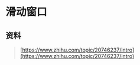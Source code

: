 # 滑动窗口

## 资料

> [https://www.zhihu.com/topic/20746237/intro](https://www.zhihu.com/topic/20746237/intro)



